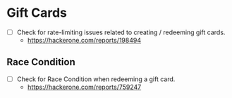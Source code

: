 # Gift Cards

- [ ] Check for rate-limiting issues related to creating / redeeming gift cards.
  - https://hackerone.com/reports/198494

## Race Condition

- [ ] Check for Race Condition when redeeming a gift card.
  - https://hackerone.com/reports/759247
